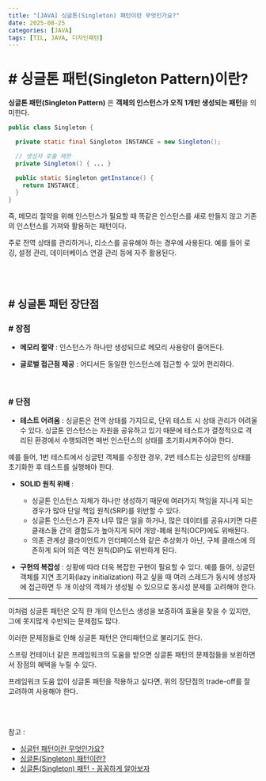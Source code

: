 ```yaml
---
title: "[JAVA] 싱글톤(Singleton) 패턴이란 무엇인가요?"
date: 2025-08-25
categories: [JAVA]
tags: [TIL, JAVA, 디자인패턴]
---
```



# # 싱글톤 패턴(Singleton Pattern)이란?

**싱글톤 패턴(Singleton Pattern)** 은 **객체의 인스턴스가 오직 1개만 생성되는 패턴**을 의미한다.

```java
public class Singleton {

  private static final Singleton INSTANCE = new Singleton();

  // 생성자 호출 제한
  private Singleton() { ... }

  public static Singleton getInstance() {
    return INSTANCE;
  }
}
```

즉, 메모리 절약을 위해 인스턴스가 필요할 때 똑같은 인스턴스를 새로 만들지 않고 기존의 인스턴스를 가져와 활용하는 패턴이다.

주로 전역 상태를 관리하거나, 리소스를 공유해야 하는 경우에 사용된다. 예를 들어 로깅, 설정 관리, 데이터베이스 연결 관리 등에 자주 활용된다.

<br /><br />

## # 싱글톤 패턴 장단점

### # 장점

- **메모리 절약** : 인스턴스가 하나만 생성되므로 메모리 사용량이 줄어든다.

- **글로벌 접근점 제공** : 어디서든 동일한 인스턴스에 접근할 수 있어 편리하다.

<br />

### # 단점

- **테스트 어려움** : 싱글톤은 전역 상태를 가지므로, 단위 테스트 시 상태 관리가 어려울 수 있다. 싱글톤 인스턴스는 자원을 공유하고 있기 때문에 테스트가 결정적으로 격리된 환경에서 수행되려면 매번 인스턴스의 상태를 초기화시켜주어야 한다. 

예를 들어, 1번 테스트에서 싱글턴 객체를 수정한 경우, 2번 테스트는 싱글턴의 상태를 초기화한 후 테스트를 실행해야 한다.

- **SOLID 원칙 위배** :
  - 싱글톤 인스턴스 자체가 하나만 생성하기 때문에 여러가지 책임을 지니게 되는 경우가 많아 단일 책임 원칙(SRP)를 위반할 수 있다.
  - 싱글톤 인스턴스가 혼자 너무 많은 일을 하거나, 많은 데이터를 공유시키면 다른 클래스들 간의 결합도가 높아지게 되어 개방-폐쇄 원칙(OCP)에도 위배된다.
  - 의존 관계상 클라이언트가 인터페이스와 같은 추상화가 아닌, 구체 클래스에 의존하게 되어 의존 역전 원칙(DIP)도 위반하게 된다.

- **구현의 복잡성** : 상황에 따라 더욱 복잡한 구현이 필요할 수 있다. 예를 들어, 싱글턴 객체를 지연 초기화(lazy initialization) 하고 싶을 때 여러 스레드가 동시에 생성자에 접근하면 두 개 이상의 객체가 생성될 수 있으므로 동시성 문제를 고려해야 한다.

-----

이처럼 싱글톤 패턴은 오직 한 개의 인스턴스 생성을 보증하여 효율을 찾을 수 있지만, 그에 못지많게 수반되는 문제점도 많다.

이러한 문제점들로 인해 싱글톤 패턴은 안티패턴으로 불리기도 한다.

스프링 컨테이너 같은 프레임워크의 도움을 받으면 싱글톤 패턴의 문제점들을 보완하면서 장점의 혜택을 누릴 수 있다.

프레임워크 도움 없이 싱글톤 패턴을 적용하고 싶다면, 위의 장단점의 trade-off를 잘 고려하여 사용해야 한다.


<br /><br />

참고 : 
- [싱글턴 패턴이란 무엇인가요?](https://www.maeil-mail.kr/question/309)
- [싱글톤(Singleton) 패턴이란?](https://tecoble.techcourse.co.kr/post/2020-11-07-singleton/)
- [싱글톤(Singleton) 패턴 - 꼼꼼하게 알아보자](https://inpa.tistory.com/entry/GOF-%F0%9F%92%A0-%EC%8B%B1%EA%B8%80%ED%86%A4Singleton-%ED%8C%A8%ED%84%B4-%EA%BC%BC%EA%BC%BC%ED%95%98%EA%B2%8C-%EC%95%8C%EC%95%84%EB%B3%B4%EC%9E%90)
